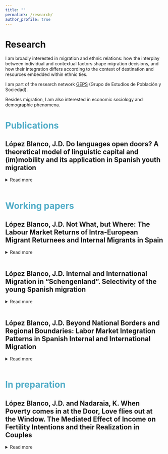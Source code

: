 ```yaml
---
title: ""
permalink: /research/
author_profile: true
---
```

Research
======
I am broadly interested in migration and ethnic relations: how the interplay between individual and contextual factors shape migration decisions, and how their integration differs according to the context of destination and resources embedded within ethnic ties.

 

I am part of the research network  [GEPS](https://www.geps.es/) (Grupo de Estudios de Población y Sociedad). 

Besides migration, I am also interested in economic sociology and demographic phenomena.

# <span style="color:#52adc8"> Publications </span>
## López Blanco, J.D. Do languages open doors? A theoretical model of linguistic capital and (im)mobility and its application in Spanish youth migration
<details>
<summary>Read more</summary>
Language skills have demonstrated their significance in migration decisions; however, their role as a potential cause of immobility has been largely overlooked. In this paper, I first propose a theoretical model that seeks to explain decisions regarding mobility and immobility based on the instrumental returns generated by an individual’s linguistic capital within a given opportunity structure. Secondly, I apply this model utilizing data from university and vocational training graduates in Spain. Leveraging its particularity as a case study, which encompasses five regions where a minority’s co-official language is an integral part of ethnic identification and shares a similar institutional environment that encourages its use, I find that bilingualism is primarily linked to internal immobility. Simultaneously, it affects the direction of internal migration, since bilinguals are more inclined to relocate to areas with similar language conditions.
Bilingualism also presents indirect effects. The results indicate that bilingualism influences international migration by facilitating the acquisition of a foreign language, which becomes increasingly attainable as the cost of language acquisition
decreases, though the effect remains relatively small.


  - <i>Journal of Ethnic and Migration Studies, DOI: 10.1080/1369183X.2024.2359676 </i>. 
  
</details>
<br>

# <span style="color:#52adc8"> Working papers </span>


## López Blanco, J.D. Not What, but Where: The Labour Market Returns of Intra-European Migrant Returnees and Internal Migrants in Spain
<details>

<summary>Read more</summary>
This study contributes to the economic sociology of return migration by investigating how returnees leverage internationally acquired resources for economic success in their home countries. By providing a nuanced comparative analysis of human capital utilisation among nonmigrants, internal migrants, and international returnees, this research sheds light on the multifaceted nature of Spanish return migration in the context of the post-2008 economic crisis. Our findings challenge conventional wisdom about the value of transnational human capital acquisition, while internal migrants generally enjoy consistent advantages in terms of earnings, occupational status, and labour market participation and employment, return migrants encounter more heterogeneous outcomes. Specifically, the economic benefits for return migrants are significantly shaped by individual migration histories, the duration and frequency of their stays abroad, and their reintegration contexts upon returning to Spain. Furthermore, this study highlights the critical role of geographic and social contexts, particularly the influence of internal relocation after returning or the advantage of multiple migrations, on the labour market outcomes of returnees. By advancing the understanding of the economic and social implications of return and internal migration, this study calls for a more comprehensive and empathetic understanding of the complex tapestry of spatial (im)mobilities and its impacts on individuals' lives and societal structure.
  
 - <i>>Pre-print available: https://osf.io/preprints/socarxiv/c6pqk/ </i>. 

</details>
<br>


## López Blanco, J.D. Internal and International Migration in “Schengenland”. Selectivity of the young Spanish migration
<details>

<summary>Read more</summary>
The  study  of  the  links  between  internal  and  international  migration  has  traditionally  been  neglected  in
migration research. This gap is even more striking in the case of the countries of the European Union, as the policy
of free movement and the creation of a common labour market have placed intra-European mobility in a liminal
state:  neither an unlimited space of free movement nor a classic example of cross-border restrictions.  This paper
addresses the question of whether - and how - intra-European migration differs from internal migration in terms
of migration selectivity.  It does so by using comparable micro-level survey data from a representative sample
of Spanish graduates and vocational trainees.  The results show that internal and intra-European migration are
positively selected with respect to education and that the strength of the selection mechanism is similar for them,
especially compared to non-European international migration,  where positive selection is stronger.  They also
show that the nature of each resource influences migration decisions,  as its transferability or location-specific
utility determines which migration path is chosen. Finally, the results also highlight the important role of regional
inequality in determining selectivity among migration projects.
  
 - <i>Pre-print available: https://osf.io/preprints/socarxiv/btxqn/ </i>. 

</details>
<br>




## López Blanco, J.D. Beyond National Borders and Regional Boundaries: Labor Market Integration Patterns in Spanish Internal and International Migration
<details>
<summary>Read more</summary>
This study analyses labour market integration among internal and international migrants from Spain, challenging the traditional division in migration studies. It focuses on how the selection and mediation mechanisms of migrants influence their labour market outcomes and the role of primary migration motivations in the assimilation process over time. Results show similar selection mechanisms for both migrant groups, with international migrants achieving better labour market integration. For international migrants, occupational status relates more to their field of study, whereas for internal migrants, most of their “migrant return” comes from achieving better labour market conditions. Economic migrants fare better in labour integration, but those migrating without a job often end up in lower-status jobs, especially for international migrants. Host language skills affects international migrants, with its impact on internal migrants in bilingual regions being ambiguous. The study underlines parallels in the labour market experiences of both migrant types, urging a unified approach to understanding human mobility.

  - <i>Draft available upon request </i>. 
  
</details>
<br>


# <span style="color:#52adc8"> In preparation </span>


## López Blanco, J.D. and Nadaraia, K. When Poverty comes in at the Door, Love flies out at the Window. The Mediated Effect of Income on Fertility Intentions and their Realization in Couples
<details>
<summary>Read more</summary>
In development

</details>
<br>

